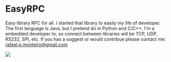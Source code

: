 # EasyRPC
Easy library RPC for all.
I started that library to easily my life of developer.
The first language is Java, but I pretend do in Python and C/C++.
I'm a embedded developer to, so connect between libraries will be TCP, UDP, RS232, SPI, etc.
If you has a suggest or would contribue please contact me: rafael.p.monteiro@gmail.com


<a href="https://www.buymeacoffee.com/rafaelpmonE"><img src="https://img.buymeacoffee.com/button-api/?text=Buy me a coffee&emoji=&slug=rafaelpmonE&button_colour=FFDD00&font_colour=000000&font_family=Cookie&outline_colour=000000&coffee_colour=ffffff" /></a>
